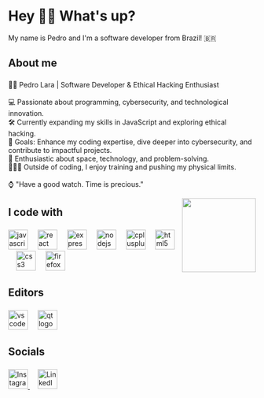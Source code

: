 
<h1 align="left">Hey 👋🏻 What's up?</h1>
<p align="left">My name is Pedro and I'm a software developer from Brazil! 🇧🇷</p>

###

<h2 align="left">About me</h2>

###

<p align="left">🕴🏻 Pedro Lara | Software Developer & Ethical Hacking Enthusiast  <br><br>💻 Passionate about programming, cybersecurity, and technological innovation.  <br>🛠️ Currently expanding my skills in JavaScript and exploring ethical hacking.  <br>🎯 Goals: Enhance my coding expertise, dive deeper into cybersecurity, and contribute to impactful projects.  <br>🌌 Enthusiastic about space, technology, and problem-solving.  <br>🏊🏻‍♂️ Outside of coding, I enjoy training and pushing my physical limits.  <br><br>⌚ "Have a good watch. Time is precious."</p>
<img align="right" src="https://media2.giphy.com/media/zhYSVCirREeIZtONCI/giphy.gif" width='150'/> 

###

<h2 align="left">I code with</h2>

###

<div align="left">
  <img src="https://img.shields.io/badge/JavaScript-F7DF1E?logo=javascript&logoColor=black&style=for-the-badge" height="40" alt="javascript logo"  />
  <img width="12" />
  <img src="https://img.shields.io/badge/React-61DAFB?logo=react&logoColor=black&style=for-the-badge" height="40" alt="react logo"  />
  <img width="12" />
  <img src="https://img.shields.io/badge/Express-000000?logo=express&logoColor=white&style=for-the-badge" height="40" alt="express logo"  />
  <img width="12" />
  <img src="https://img.shields.io/badge/Node.js-339933?logo=nodedotjs&logoColor=white&style=for-the-badge" height="40" alt="nodejs logo"  />
  <img width="12" />
  <img src="https://img.shields.io/badge/C++-00599C?logo=cplusplus&logoColor=white&style=for-the-badge" height="40" alt="cplusplus logo"  />
  <img width="12" />
  <img src="https://img.shields.io/badge/HTML5-E34F26?logo=html5&logoColor=white&style=for-the-badge" height="40" alt="html5 logo"  />
  <img width="12" />
  <img src="https://img.shields.io/badge/CSS3-1572B6?logo=css3&logoColor=white&style=for-the-badge" height="40" alt="css3 logo"  />
  <img width="12" />
  <img src="https://img.shields.io/badge/Firefox-FF7139?logo=firefox&logoColor=black&style=for-the-badge" height="40" alt="firefox logo"  />
</div>

###

<h2 align="left">Editors</h2>

###

<div align="left">
  <img src="https://img.shields.io/badge/Visual Studio Code-007ACC?logo=visualstudiocode&logoColor=white&style=for-the-badge" height="40" alt="vscode logo"  />
  <img width="12" />
  <img src="https://img.shields.io/badge/Qt-41CD52?logo=qt&logoColor=black&style=for-the-badge" height="40" alt="qt logo"  />
</div>

###

<h2 align="left">Socials</h2>

###

<div align="left">
  <a href="https://instagram.com/pedrolara04/" target="_blank">
    <img src="https://img.shields.io/badge/Instagram-E4405F?logo=instagram&logoColor=white&style=for-the-badge" height="40" alt="Instagram" />
  </a>
  <img width="12" />
  <a href="https://www.linkedin.com/in/pedro-de-lara" target="_blank">
    <img src="https://img.shields.io/badge/LinkedIn-0A66C2?logo=linkedin&logoColor=white&style=for-the-badge" height="40" alt="LinkedIn" />
  </a>
</div>
